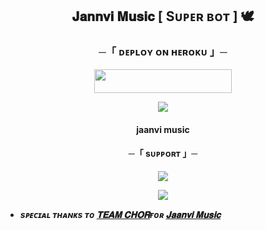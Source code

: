 <h2 align="center">
    𝐉𝐚𝐧𝐧𝐯𝐢 𝐌𝐮𝐬𝐢𝐜 [ Sᴜᴘᴇʀ ʙᴏᴛ ] 🕊
</h2>

<h3 align="center">
    ─「 ᴅᴇᴩʟᴏʏ ᴏɴ ʜᴇʀᴏᴋᴜ 」─
</h3>

<p align="center"><a href="https://dashboard.heroku.com/new?template=https://github.com/anujjjjjjjjjj/AnuragXMusic"> <img src="https://img.shields.io/badge/Deploy%20On%20Heroku-black?style=for-the-badge&logo=heroku" width="220" height="38.45"/></a></p>

<p align="center">
  <img src="https://files.catbox.moe/4me3tg.jpg">
</p>

<h4 align="center">
    jaanvi music
</h4>



<h4 align="center">
    ─「 sᴜᴩᴩᴏʀᴛ 」─
</h4>

<p align="center">
<a href="https://t.me/+v40WYcSPzpU2Y2Y1"><img src="https://img.shields.io/badge/-Support%20Group-blue.svg?style=for-the-badge&logo=Telegram"></a>
</p>
<p align="center">
<a href="https://t.me/TEAM_CHOR"><img src="https://img.shields.io/badge/-Support%20Channel-blue.svg?style=for-the-badge&logo=Telegram"></a>
</p>

- <b> _sᴩᴇᴄɪᴀʟ ᴛʜᴀɴᴋs ᴛᴏ [𝐓𝐄𝐀𝐌 𝐂𝐇𝐎𝐑](https://t.me/TEAM_CHOR)ғᴏʀ [𝐉𝐚𝐚𝐧𝐯𝐢 𝐌𝐮𝐬𝐢𝐜](https://t.me/TEAM_CHOR)_</b>
